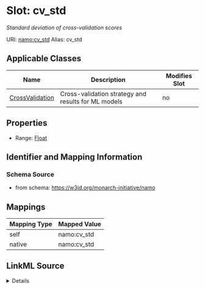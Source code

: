 

# Slot: cv_std 


_Standard deviation of cross-validation scores_





URI: [namo:cv_std](https://w3id.org/monarch-initiative/namo/cv_std)
Alias: cv_std

<!-- no inheritance hierarchy -->





## Applicable Classes

| Name | Description | Modifies Slot |
| --- | --- | --- |
| [CrossValidation](CrossValidation.md) | Cross-validation strategy and results for ML models |  no  |






## Properties

* Range: [Float](Float.md)




## Identifier and Mapping Information






### Schema Source


* from schema: https://w3id.org/monarch-initiative/namo




## Mappings

| Mapping Type | Mapped Value |
| ---  | ---  |
| self | namo:cv_std |
| native | namo:cv_std |




## LinkML Source

<details>
```yaml
name: cv_std
description: Standard deviation of cross-validation scores
from_schema: https://w3id.org/monarch-initiative/namo
rank: 1000
alias: cv_std
owner: CrossValidation
domain_of:
- CrossValidation
range: float

```
</details>
